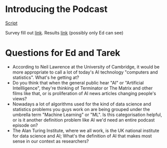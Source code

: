 # Introducing the Podcast

[Script](https://docs.google.com/document/d/1RotYphjVBema8ARXOgbFmluG7KfUE3_R714TC-x1Ja0/edit)

Survey fill out [link](http://bit.ly/2MozP5x). Results [link](https://docs.google.com/forms/d/1eeQFO8usXal16Mx-o5G1kypsUrGCNMVhZmhcZQ9CM4I/edit#responses) (possibly only Ed can see)

# Questions for Ed and Tarek

- According to Neil Lawrence at the University of Cambridge, it would be more appropriate to call a lot of today's AI technology "computers and statistics". What's he getting at?
- Do you think that when the general public hear "AI" or "Artificial Intellligence", they're thinking of Terminator or The Matrix and other films like that, or is proliferation of AI news articles changing people's views?
- Nowadays a lot of algorithms used for the kind of data science and statistics problems you guys work on are being grouped under the umbrella term "Machine Learning" or "ML". Is this categorisation helpful, or is it another definition problem like AI we'd need an entire podcast episode on?
- The Alan Turing Institute, where we all work, is the UK national institute for data science and AI; What's the definition of AI that makes most sense in our context as researchers?
